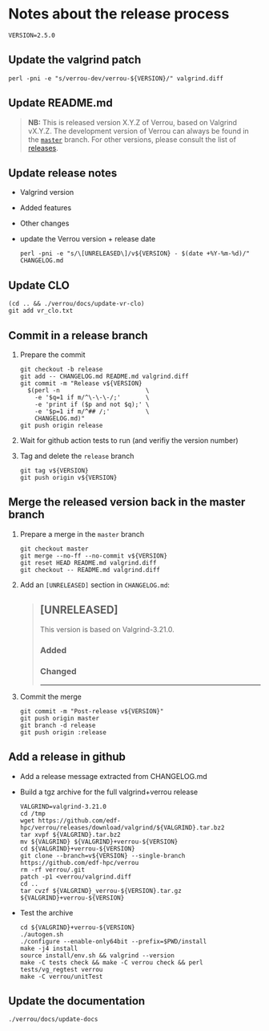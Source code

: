 # Notes about the release process

```
VERSION=2.5.0
```

## Update the valgrind patch

```
perl -pni -e "s/verrou-dev/verrou-${VERSION}/" valgrind.diff
```

## Update README.md

> **NB:** This is released version X.Y.Z of Verrou, based on Valgrind
> vX.Y.Z. The development version of Verrou can always be found in
> the [`master`](https://github.com/edf-hpc/verrou/) branch. For other versions,
> please consult the list
> of [releases](https://github.com/edf-hpc/verrou/releases).


## Update release notes

- Valgrind version
- Added features
- Other changes

- update the Verrou version + release date

    ```
    perl -pni -e "s/\[UNRELEASED\]/v${VERSION} - $(date +%Y-%m-%d)/" CHANGELOG.md
    ```

## Update CLO

```
(cd .. && ./verrou/docs/update-vr-clo)
git add vr_clo.txt
```

## Commit in a release branch

1. Prepare the commit

    ```
    git checkout -b release
    git add -- CHANGELOG.md README.md valgrind.diff
    git commit -m "Release v${VERSION}
      $(perl -n                        \
        -e '$q=1 if m/^\-\-\-/;'       \
        -e 'print if ($p and not $q);' \
        -e '$p=1 if m/^## /;'          \
        CHANGELOG.md)"
    git push origin release
    ```

2. Wait for github action tests to run (and verifiy the version number)

3. Tag and delete the `release` branch

    ```
    git tag v${VERSION}
    git push origin v${VERSION}
    ```


## Merge the released version back in the master branch


1. Prepare a merge in the `master` branch

    ```
    git checkout master
    git merge --no-ff --no-commit v${VERSION}
    git reset HEAD README.md valgrind.diff
    git checkout -- README.md valgrind.diff
    ```

2. Add an `[UNRELEASED]` section in `CHANGELOG.md`:

    > ## [UNRELEASED]
    > 
    > This version is based on Valgrind-3.21.0.
    > 
    > ### Added
    > 
    > 
    > ### Changed
    > 
    > 
    > ---
    > 

3. Commit the merge

    ```
    git commit -m "Post-release v${VERSION}"
    git push origin master
    git branch -d release
    git push origin :release
    ```

## Add a release in github


- Add a release message extracted from CHANGELOG.md

- Build a tgz archive for the full valgrind+verrou release
    
    ```
    VALGRIND=valgrind-3.21.0
    cd /tmp
    wget https://github.com/edf-hpc/verrou/releases/download/valgrind/${VALGRIND}.tar.bz2
    tar xvpf ${VALGRIND}.tar.bz2
    mv ${VALGRIND} ${VALGRIND}+verrou-${VERSION}
    cd ${VALGRIND}+verrou-${VERSION}
    git clone --branch=v${VERSION} --single-branch https://github.com/edf-hpc/verrou
    rm -rf verrou/.git
    patch -p1 <verrou/valgrind.diff
    cd ..
    tar cvzf ${VALGRIND}_verrou-${VERSION}.tar.gz ${VALGRIND}+verrou-${VERSION}
    ```

- Test the archive

    ```
    cd ${VALGRIND}+verrou-${VERSION}
    ./autogen.sh
    ./configure --enable-only64bit --prefix=$PWD/install
    make -j4 install
    source install/env.sh && valgrind --version
    make -C tests check && make -C verrou check && perl tests/vg_regtest verrou
    make -C verrou/unitTest
    ```

## Update the documentation

```
./verrou/docs/update-docs
```
